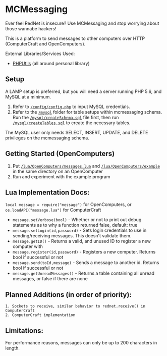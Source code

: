 # MCMessaging
Ever feel RedNet is insecure?
Use MCMessaging and stop worrying about those wannabe hackers!

This is a platform to send messages to other computers over HTTP (ComputerCraft and OpenComputers).

External Libraries/Services Used:

- [PHPUtils](https://github.com/gknova61/PHPUtils) (all around personal library)

## Setup
A LAMP setup is preferred, but you will need a server running PHP 5.6, and MySQL at a minimum.

1. Refer to [`/config/config.php`](https://github.com/gknova61/MCMessaging/blob/master/config/config.php) to input MySQL credentials.
2. Refer to the [`/mysql`](https://github.com/gknova61/MCMessaging/blob/master/mysql) folder for table setups within mcmessaging schema. Run the [`/mysql/createSchema.sql`](https://github.com/gknova61/MCMessaging/blob/master/mysql/createSchema.sql) file first, then run [`/mysql/createTables.sql`](https://github.com/gknova61/MCMessaging/blob/master/mysql/createTables.sql) to create the necessary tables.

The MySQL user only needs SELECT, INSERT, UPDATE, and DELETE privileges on the mcmessaging schema.


## Getting Started (OpenComputers)
1. Put [`/lua/OpenComputers/messages.lua`](https://github.com/gknova61/MCMessaging/blob/master/lua/OpenComputers/messages.lua) and [`/lua/OpenComputers/example`](https://github.com/gknova61/MCMessaging/blob/master/lua/OpenComputers/example) in the same directory on an OpenComputer
2. Run and experiment with the example program

## Lua Implementation Docs:
  `local message = require("message")` for OpenComputers, or `os.loadAPI("message.lua")` for ComputerCraft
  - `message.setVerbose(bool)` - Whether or not to print out debug statements as to why a function returned false, default: true
  - `message.setLogin(id,password)` - Sets login credentials to use in sending/receiving messages. This doesn't validate them.
  - `message.getID()` - Returns a valid, and unused ID to register a new computer with
  - `message.register(id,password)` - Registers a new computer. Returns bool if successful or not
  - `message.send(toId,message)` - Sends a message to another id. Returns bool if successful or not
  - `message.getUnreadMessages()` - Returns a table containing all unread messages, or false if there are none

## Planned Additions (in order of priority):
    1. Sockets to receive, similar behavior to rednet.receive() in ComputerCraft
    2. ComputerCraft implementation

## Limitations:
For performance reasons, messages can only be up to 200 characters in length.